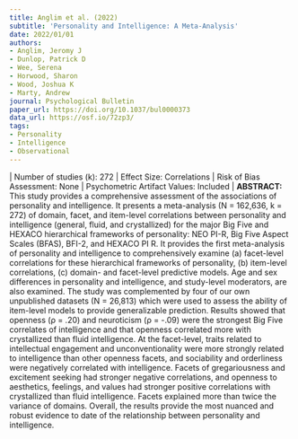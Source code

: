 ```yaml
---
title: Anglim et al. (2022)
subtitle: 'Personality and Intelligence: A Meta-Analysis'
date: 2022/01/01
authors:
- Anglim, Jeromy J
- Dunlop, Patrick D
- Wee, Serena
- Horwood, Sharon
- Wood, Joshua K
- Marty, Andrew
journal: Psychological Bulletin
paper_url: https://doi.org/10.1037/bul0000373
data_url: https://osf.io/72zp3/
tags:
- Personality
- Intelligence
- Observational
---
```


| Number of studies (k): 272 | Effect Size: Correlations | Risk of Bias Assessment: None | Psychometric Artifact Values: Included | **ABSTRACT:** This study provides a comprehensive assessment of the associations of personality and intelligence. It presents a meta-analysis (N = 162,636, k = 272) of domain, facet, and item-level correlations between personality and intelligence (general, fluid, and crystallized) for the major Big Five and HEXACO hierarchical frameworks of personality: NEO PI-R, Big Five Aspect Scales (BFAS), BFI-2, and HEXACO PI R. It provides the first meta-analysis of personality and intelligence to comprehensively examine (a) facet-level correlations for these hierarchical frameworks of personality, (b) item-level correlations, (c) domain- and facet-level predictive models. Age and sex differences in personality and intelligence, and study-level moderators, are also examined. The study was complemented by four of our own unpublished datasets (N = 26,813) which were used to assess the ability of item-level models to provide generalizable prediction. Results showed that openness (ρ = .20) and neuroticism (ρ = -.09) were the strongest Big Five correlates of intelligence and that openness correlated more with crystallized than fluid intelligence. At the facet-level, traits related to intellectual engagement and unconventionality were more strongly related to intelligence than other openness facets, and sociability and orderliness were negatively correlated with intelligence. Facets of gregariousness and excitement seeking had stronger negative correlations, and openness to aesthetics, feelings, and values had stronger positive correlations with crystallized than fluid intelligence. Facets explained more than twice the variance of domains. Overall, the results provide the most nuanced and robust evidence to date of the relationship between personality and intelligence.

